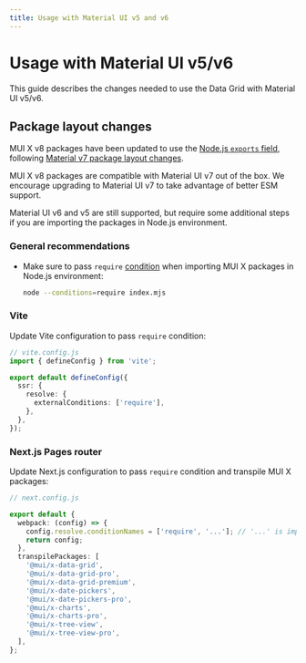 ```yaml
---
title: Usage with Material UI v5 and v6
---
```


# Usage with Material UI v5/v6

<p class="description">This guide describes the changes needed to use the Data Grid with Material UI v5/v6.</p>

## Package layout changes

MUI X v8 packages have been updated to use the [Node.js `exports` field](https://nodejs.org/api/packages.html#exports), following [Material v7 package layout changes](https://mui.com/system/migration/upgrade-to-v7/#package-layout).

MUI X v8 packages are compatible with Material UI v7 out of the box.
We encourage upgrading to Material UI v7 to take advantage of better ESM support.

Material UI v6 and v5 are still supported, but require some additional steps if you are importing the packages in Node.js environment.

### General recommendations

- Make sure to pass `require` [condition](https://nodejs.org/api/cli.html#-c-condition---conditionscondition) when importing MUI X packages in Node.js environment:
  ```bash
  node --conditions=require index.mjs
  ```

### Vite

Update Vite configuration to pass `require` condition:

```ts
// vite.config.js
import { defineConfig } from 'vite';

export default defineConfig({
  ssr: {
    resolve: {
      externalConditions: ['require'],
    },
  },
});
```

### Next.js Pages router

Update Next.js configuration to pass `require` condition and transpile MUI X packages:

```ts
// next.config.js

export default {
  webpack: (config) => {
    config.resolve.conditionNames = ['require', '...']; // '...' is important here – it keeps the default webpack conditionNames
    return config;
  },
  transpilePackages: [
    '@mui/x-data-grid',
    '@mui/x-data-grid-pro',
    '@mui/x-data-grid-premium',
    '@mui/x-date-pickers',
    '@mui/x-date-pickers-pro',
    '@mui/x-charts',
    '@mui/x-charts-pro',
    '@mui/x-tree-view',
    '@mui/x-tree-view-pro',
  ],
};
```
